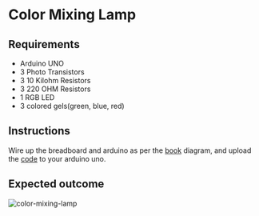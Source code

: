 # Color Mixing Lamp

## Requirements

- Arduino UNO
- 3 Photo Transistors
- 3 10 Kilohm Resistors
- 3 220 OHM Resistors
- 1 RGB LED
- 3 colored gels(green, blue, red)

## Instructions

Wire up the breadboard and arduino as per the [book](https://store.arduino.cc/products/arduino-starter-kit-multi-language) diagram, and upload the [code](./color-mixing-lamp.ino) to your arduino uno.

## Expected outcome

![color-mixing-lamp](../assets/videos/color-mixing-lamp.gif)
